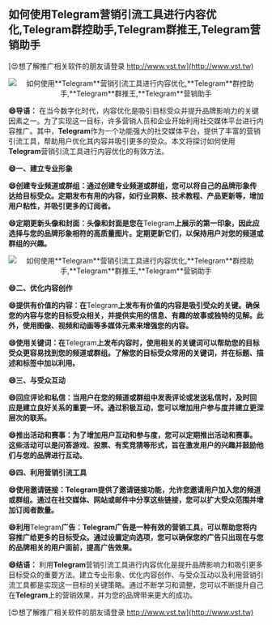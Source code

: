 ## **如何使用**Telegram**营销引流工具进行内容优化,**Telegram**群控助手,**Telegram**群推王,**Telegram**营销助手**

[😍想了解推广相关软件的朋友请登录 http://www.vst.tw](http://www.vst.tw)

 <center><img src="https://vst.tw/MP4/tuiguang/png/1.png" alt="如何使用**Telegram**营销引流工具进行内容优化,**Telegram**群控助手,**Telegram**群推王,**Telegram**营销助手"></center>

**😄导语：**
在当今数字化时代，内容优化是吸引目标受众并提升品牌影响力的关键因素之一。为了实现这一目标，许多营销人员和企业开始利用社交媒体平台进行内容推广。其中，**Telegram**作为一个功能强大的社交媒体平台，提供了丰富的营销引流工具，帮助用户优化其内容并吸引更多的受众。本文将探讨如何使用**Telegram**营销引流工具进行内容优化的有效方法。

**😄一、建立专业形象**

**😄创建专业频道或群组：通过创建专业频道或群组，您可以将自己的品牌形象传达给目标受众。定期发布有用的内容，如行业洞察、技术教程、产品更新等，增加用户粘性，并吸引更多的订阅者。**

**😄定期更新头像和封面：头像和封面是您在**Telegram**上展示的第一印象，因此应选择与您的品牌形象相符的高质量图片。定期更新它们，以保持用户对您的频道或群组的兴趣。**

 <center><img src="https://vst.tw/MP4/tuiguang/png/4.png" alt="如何使用**Telegram**营销引流工具进行内容优化,**Telegram**群控助手,**Telegram**群推王,**Telegram**营销助手"></center>

**😄二、优化内容创作**

**😄提供有价值的内容：在**Telegram**上发布有价值的内容是吸引受众的关键。确保您的内容与您的目标受众相关，并提供实用的信息、有趣的故事或独特的见解。此外，使用图像、视频和动画等多媒体元素来增强您的内容。**

**😄使用关键词：在**Telegram**上发布内容时，使用相关的关键词可以帮助您的目标受众更容易找到您的频道或群组。了解您的目标受众常用的关键词，并在标题、描述和标签中加以利用。**

**😄三、与受众互动**

**😄回应评论和私信：当用户在您的频道或群组中发表评论或发送私信时，及时回应是建立良好关系的重要一环。通过积极互动，您可以增加用户参与度并建立更深层次的联系。**

**😄推出活动和赛事：为了增加用户互动和参与度，您可以定期推出活动和赛事。这些活动可以是问答游戏、投票、有奖竞猜等形式，旨在激发用户的兴趣并鼓励他们与您的品牌进行互动。**

**😄四、利用营销引流工具**

**😄使用邀请链接：**Telegram**提供了邀请链接功能，允许您邀请用户加入您的频道或群组。通过在社交媒体、网站或邮件中分享这些链接，您可以扩大受众范围并增加订阅者数量。**

**😄利用**Telegram**广告：**Telegram**广告是一种有效的营销工具，可以帮助您将内容推广给更多的目标受众。通过设置定向选项，您可以确保您的广告只出现在与您的品牌相关的用户面前，提高广告效果。**

**😄结语：**
利用**Telegram**营销引流工具进行内容优化是提升品牌影响力和吸引更多目标受众的重要方法。建立专业形象、优化内容创作、与受众互动以及利用营销引流工具都是实现这一目标的关键策略。通过不断学习和调整，您可以不断提升自己在**Telegram**上的营销效果，并为您的品牌带来更大的成功。

[😍想了解推广相关软件的朋友请登录 http://www.vst.tw](http://www.vst.tw)



